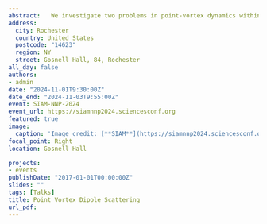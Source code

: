 ```yaml
---
abstract:   We investigate two problems in point-vortex dynamics within a two-dimensional, inviscid, incompressible fluid. We derive a new reduction of a system involving three vortices, initially employing Jacobi coordinates followed by Nambu brackets. First, we conduct a global phase analysis of a three-vortex problem with arbitrary circulations. Second, we generalize the reduction method to study the dynamics of four vortices with vanishing total circulation. The novel reduction method eliminates coordinate singularities that made understanding the dynamics difficult.
address:
  city: Rochester
  country: United States
  postcode: "14623"
  region: NY
  street: Gosnell Hall, 84, Rochester
all_day: false
authors:
- admin
date: "2024-11-01T9:30:00Z"
date_end: "2024-11-03T9:55:00Z"
event: SIAM-NNP-2024
event_url: https://siamnnp2024.sciencesconf.org
featured: true
image:
  caption: 'Image credit: [**SIAM**](https://siamnnp2024.sciencesconf.org)'
focal_point: Right
location: Gosnell Hall

projects:
- events
publishDate: "2017-01-01T00:00:00Z"
slides: ""
tags: [Talks]
title: Point Vortex Dipole Scattering
url_pdf: 
---
```




